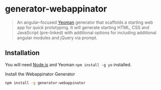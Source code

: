 # generator-webappinator

> An angular-focused  [Yeoman](http://yeoman.io) generator that scaffolds a starting web app for quick 
> prototyping. It will generate starting HTML, CSS and JavaScript (pre-linked) with additional options for
> including additional angular modules and jQuery via prompt.

## Installation

You will need [Node.js](http://nodejs.org/) and Yeoman `npm install -g yo` installed.

Install the Webappinator Generator

```sh
npm install -g generator-webappinator
```

